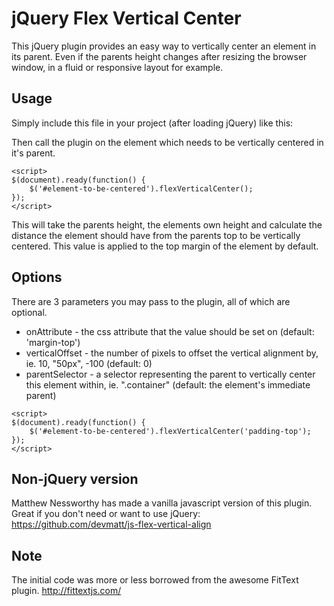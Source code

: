 jQuery Flex Vertical Center
===========================

This jQuery plugin provides an easy way to vertically center an element in its parent. Even if the parents height changes after resizing the browser window, in a fluid or responsive layout for example.


Usage
-----

Simply include this file in your project (after loading jQuery) like this:

<script defer src="js/jquery.flexverticalcenter.js"></script>

Then call the plugin on the element which needs to be vertically centered in it's parent.

	<script>
	$(document).ready(function() {
		$('#element-to-be-centered').flexVerticalCenter();
	});
	</script>

This will take the parents height, the elements own height and calculate the distance the element should have from the parents top to be vertically centered. This value is applied to the top margin of the element by default.


Options
-------

There are 3 parameters you may pass to the plugin, all of which are optional.

- onAttribute - the css attribute that the value should be set on (default: 'margin-top')
- verticalOffset - the number of pixels to offset the vertical alignment by, ie. 10, "50px", -100 (default: 0)
- parentSelector - a selector representing the parent to vertically center this element within, ie. ".container" (default: the element's immediate parent)

<!-- comment so codeblock displays properly (codeblocks do not display immediately following lists in markdown syntax) -->

	<script>
	$(document).ready(function() {
		$('#element-to-be-centered').flexVerticalCenter('padding-top');
	});
	</script>


Non-jQuery version
------------------

Matthew Nessworthy has made a vanilla javascript version of this plugin. Great if you don't need or want to use jQuery: https://github.com/devmatt/js-flex-vertical-align


Note
----

The initial code was more or less borrowed from the awesome FitText plugin. http://fittextjs.com/
